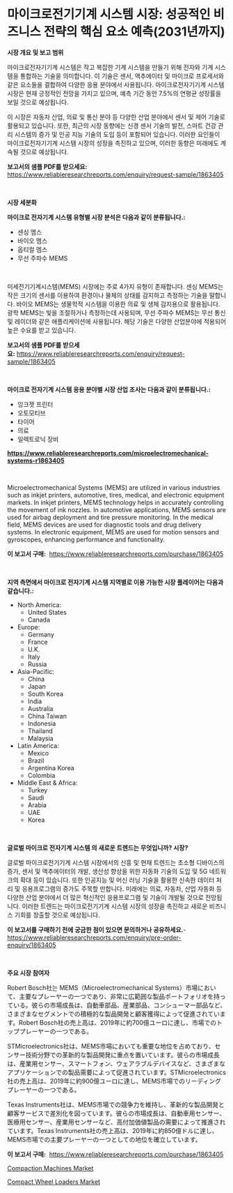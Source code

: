 <p><h1>마이크로전기기계 시스템 시장: 성공적인 비즈니스 전략의 핵심 요소 예측(2031년까지)</h1></p><p><strong>시장 개요 및 보고 범위</strong></p>
<p><p>마이크로전자기기계 시스템은 작고 복잡한 기계 시스템을 만들기 위해 전자와 기계 시스템을 통합하는 기술을 의미합니다. 이 기술은 센서, 액추에이터 및 마이크로 프로세서와 같은 요소들을 결합하여 다양한 응용 분야에서 사용됩니다. 마이크로전자기기계 시스템 시장은 현재 긍정적인 전망을 가지고 있으며, 예측 기간 동안 7.5%의 연평균 성장률을 보일 것으로 예상됩니다. </p><p>이 시장은 자동차 산업, 의료 및 통신 분야 등 다양한 산업 분야에서 센서 및 제어 기술로 활용되고 있습니다. 또한, 최근의 시장 동향에는 신경 센서 기술의 발전, 스마트 건강 관리 시스템의 증가 및 인공 지능 기술의 도입 등이 포함되어 있습니다. 이러한 요인들이 마이크로전자기기계 시스템 시장의 성장을 촉진하고 있으며, 이러한 동향은 미래에도 계속될 것으로 예상됩니다.</p></p>
<p><strong>보고서의 샘플 PDF를 받으세요:</strong> <a href="https://www.reliableresearchreports.com/enquiry/request-sample/1863405">https://www.reliableresearchreports.com/enquiry/request-sample/1863405</a></p>
<p>&nbsp;</p>
<p><strong>시장 세분화</strong></p>
<p><strong>마이크로 전자기계 시스템 유형별 시장 분석은 다음과 같이 분류됩니다.:</strong></p>
<p><ul><li>센싱 멤스</li><li>바이오 멤스</li><li>옵티컬 멤스</li><li>무선 주파수 MEMS</li></ul></p>
<p>&nbsp;</p>
<p><p>미세전기기계시스템(MEMS) 시장에는 주로 4가지 유형이 존재합니다. 센싱 MEMS는 작은 크기의 센서를 이용하여 환경이나 물체의 상태를 감지하고 측정하는 기술을 말합니다. 바이오 MEMS는 생물학적 시스템을 이용한 의료 및 생체 감지용으로 활용됩니다. 광학 MEMS는 빛을 조절하거나 측정하는데 사용되며, 무선 주파수 MEMS는 무선 통신 및 레이더와 같은 애플리케이션에 사용됩니다. 해당 기술은 다양한 산업분야에 적용되어 높은 수요를 받고 있습니다.</p></p>
<p><strong>보고서의 샘플 PDF를 받으세요:</strong>&nbsp;<a href="https://www.reliableresearchreports.com/enquiry/request-sample/1863405">https://www.reliableresearchreports.com/enquiry/request-sample/1863405</a></p>
<p>&nbsp;</p>
<p><strong> 마이크로 전자기계 시스템 응용 분야별 시장 산업 조사는 다음과 같이 분류됩니다.:</strong></p>
<p><ul><li>잉크젯 프린터</li><li>오토모티브</li><li>타이어</li><li>의료</li><li>일렉트로닉 장비</li></ul></p>
<p><strong><a href="https://www.reliableresearchreports.com/microelectromechanical-systems-r1863405">https://www.reliableresearchreports.com/microelectromechanical-systems-r1863405</a></strong></p>
<p>&nbsp;</p>
<p><p>Microelectromechanical Systems (MEMS) are utilized in various industries such as inkjet printers, automotive, tires, medical, and electronic equipment markets. In inkjet printers, MEMS technology helps in accurately controlling the movement of ink nozzles. In automotive applications, MEMS sensors are used for airbag deployment and tire pressure monitoring. In the medical field, MEMS devices are used for diagnostic tools and drug delivery systems. In electronic equipment, MEMS are used for motion sensors and gyroscopes, enhancing performance and functionality.</p></p>
<p><strong>이 보고서 구매:</strong>&nbsp; <a href="https://www.reliableresearchreports.com/purchase/1863405">https://www.reliableresearchreports.com/purchase/1863405</a></p>
<p>&nbsp;</p>
<p><strong>지역 측면에서 마이크로 전자기계 시스템 지역별로 이용 가능한 시장 플레이어는 다음과 같습니다.:</strong></p>
<p><ul>
    <li>
        North America:
        <ul>
            <li>United States</li>
            <li>Canada</li>
        </ul>
    </li>
    <li>
        Europe:
        <ul>
            <li>Germany</li>
            <li>France</li>
            <li>U.K.</li>
            <li>Italy</li>
            <li>Russia</li>
        </ul>
    </li>
    <li>
        Asia-Pacific:
        <ul>
            <li>China</li>
            <li>Japan</li>
            <li>South Korea</li>
            <li>India</li>
            <li>Australia</li>
            <li>China Taiwan</li>
            <li>Indonesia</li>
            <li>Thailand</li>
            <li>Malaysia</li>
        </ul>
    </li>
    <li>
        Latin America:
        <ul>
            <li>Mexico</li>
            <li>Brazil</li>
            <li>Argentina Korea</li>
            <li>Colombia</li>
        </ul>
    </li>
    <li>
        Middle East & Africa:
        <ul>
            <li>Turkey</li>
            <li>Saudi</li>
            <li>Arabia</li>
            <li>UAE</li>
            <li>Korea</li>
        </ul>
    </li>
    </ul></p>
<p>&nbsp;</p>
<p><strong>글로벌 마이크로 전자기계 시스템 의 새로운 트렌드는 무엇입니까? 시장?</strong></p>
<p><p>글로벌 마이크로전기기계 시스템 시장에서의 신흥 및 현재 트렌드는 초소형 디바이스의 증가, 센서 및 액추에이터의 개발, 생산성 향상을 위한 자동화 기술의 도입 및 5G 네트워크의 확대 등이 있습니다. 또한 인공지능 및 머신 러닝 기술을 활용한 신속한 데이터 처리 및 응용프로그램의 증가도 주목할 만합니다. 미래에는 의료, 자동차, 산업 자동화 등 다양한 산업 분야에서 더 많은 혁신적인 응용프로그램 및 기술이 개발될 것으로 전망됩니다. 이러한 트렌드는 마이크로전기기계 시스템 시장의 성장을 촉진하고 새로운 비즈니스 기회를 창출할 것으로 예상됩니다.</p></p>
<p><strong>이 보고서를 구매하기 전에 궁금한 점이 있으면 문의하거나 공유하세요.</strong>- <a href="https://www.reliableresearchreports.com/enquiry/pre-order-enquiry/1863405">https://www.reliableresearchreports.com/enquiry/pre-order-enquiry/1863405</a></p>
<p>&nbsp;</p>
<p><strong>주요 시장 참여자</strong></p>
<p><p>Robert Bosch社는 MEMS（Microelectromechanical Systems）市場において、主要なプレーヤーの一つであり、非常に広範囲な製品ポートフォリオを持っている。彼らの市場成長は、自動車部品、産業部品、コンシューマー部品など、さまざまなセグメントでの積極的な製品開発と顧客獲得によって促進されています。Robert Bosch社の売上高は、2019年に約700億ユーロに達し、市場でのトッププレーヤーの一つである。</p><p>STMicroelectronics社は、MEMS市場においても重要な地位を占めており、センサー技術分野での革新的な製品開発に重点を置いています。彼らの市場成長は、産業用センサー、スマートフォン、ウェアラブルデバイスなど、さまざまなアプリケーションでの製品需要によって促進されています。STMicroelectronics社の売上高は、2019年に約900億ユーロに達し、MEMS市場でのリーディングプレーヤーの一つである。</p><p>Texas Instruments社は、MEMS市場での競争力を維持し、革新的な製品開発と顧客サービスで差別化を図っています。彼らの市場成長は、自動車用センサー、医療用センサー、産業用センサーなど、高付加価値製品の需要によって推進されています。Texas Instruments社の売上高は、2019年に約850億ドルに達し、MEMS市場での主要プレーヤーの一つとしての地位を確立しています。</p></p>
<p><strong>이 보고서 구매:</strong>&nbsp;&nbsp;<a href="https://www.reliableresearchreports.com/purchase/1863405">https://www.reliableresearchreports.com/purchase/1863405</a></p>
<p><p><a href="https://view.publitas.com/reportprime-1/compaction-machines-market-insight-market-trends-growth-forecasted-from-2024-to-2031/">Compaction Machines Market</a></p><p><a href="https://view.publitas.com/reportprime-1/compact-wheel-loaders-market-the-key-to-successful-business-strategy-forecast-till-2031/">Compact Wheel Loaders Market</a></p></p>